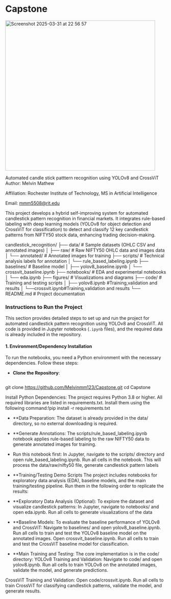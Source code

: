 # Capstone
<img width="469" alt="Screenshot 2025-03-31 at 22 56 57" src="https://github.com/user-attachments/assets/d315ae3e-ba6f-42b3-9408-a10e8e542045" />



Automated candle stick patttern recognition using YOLOv8 and CrossViT 
Author: Melvin Mathew

Affiliation: Rochester Institute of Technology, MS in Artificial Intelligence

Email: mmm5508@rit.edu

This project develops a hybrid self-improving system for automated candlestick pattern recognition in financial markets. It integrates rule-based labeling with deep learning models (YOLOv8 for object detection and CrossViT for classification) to detect and classify 12 key candlestick patterns from NIFTY50 stock data, enhancing trading decision-making.

candlestick_recognition/
├── data/                # Sample datasets (OHLC CSV and annotated images)
│   ├── raw/            # Raw NIFTY50 OHLC data and images data
│   └── annotated/      # Annotated images for training
├── scripts/            # Technical analysis labels for annotation
│   └── rule_based_labeling.ipynb
├── baselines/             # Baseline model 
│   ├── yolov8_baseline.ipynb
│   └── crossvit_baseline.ipynb
├── notebooks/          # EDA and experimental notebooks
│   └── eda.ipynb
├── figures/            # Visualizations and diagrams
├── code/         # Training and testing scripts
│   ├── yolov8.ipynb #Training,validation and results
│   └──crossvit.ipynb#Training,validation and results
└── README.md           # Project documentation

### Instructions to Run the Project

This section provides detailed steps to set up and run the project for automated candlestick pattern recognition using YOLOv8 and CrossViT. All code is provided in Jupyter notebooks (`.ipynb` files), and the required data is already included in the repository.

#### 1. Environment/Dependency Installation
To run the notebooks, you need a Python environment with the necessary dependencies. Follow these steps:

- **Clone the Repository**:
  ```bash
git clone https://github.com/Melvinmm123/Capstone.git
  cd Capstone

Install Python Dependencies: The project requires Python 3.8 or higher. All required libraries are listed in requirements.txt. Install them using the following command:!pip install -r requirements.txt

- **Data Preparation:
The dataset is already provided in the data/ directory, so no external downloading is required.

- **Generate Annotations: The scripts/rule_based_labeling.ipynb notebook applies rule-based labeling to the raw NIFTY50 data to generate annotated images for training.
- Run this notebook first:
In Jupyter, navigate to the scripts/ directory and open rule_based_labeling.ipynb.
Run all cells in the notebook. This will process the data/raw/nifty50 file, generate candlestick pattern labels

- **Training/Testing Demo Scripts
The project includes notebooks for exploratory data analysis (EDA), baseline models, and the main training/testing pipeline. Run them in the following order to replicate the results:

- **Exploratory Data Analysis (Optional): To explore the dataset and visualize candlestick patterns:
In Jupyter, navigate to notebooks/ and open eda.ipynb.
Run all cells to generate visualizations of the data 

- **Baseline Models: To evaluate the baseline performance of YOLOv8 and CrossViT:
Navigate to baselines/ and open yolov8_baseline.ipynb.
Run all cells to train and test the YOLOv8 baseline model on the annotated images.
Open crossvit_baseline.ipynb.
Run all cells to train and test the CrossViT baseline model for classification.


- **Main Training and Testing: The core implementation is in the code/ directory:
YOLOv8 Training and Validation:
Navigate to code/ and open yolov8.ipynb.
Run all cells to train YOLOv8 on the annotated images, validate the model, and generate predictions.

CrossViT Training and Validation:
Open code/crossvit.ipynb.
Run all cells to train CrossViT for classifying candlestick patterns, validate the model, and generate results.

